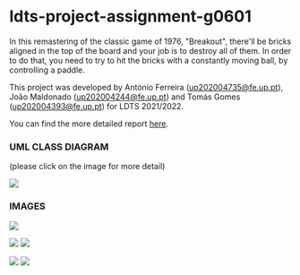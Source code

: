 # ldts-project-assignment-g0601

In this remastering of the classic game of 1976, "Breakout", there'll be bricks aligned in the top of the board and your job is to destroy all of them. In order to do that,
you need to try to hit the bricks with a constantly moving ball, by controlling a paddle. 

This project was developed by António Ferreira (up202004735@fe.up.pt), João Maldonado (up202004244@fe.up.pt) and Tomás Gomes (up202004393@fe.up.pt) for LDTS 2021/2022.

You can find the more detailed report [here](https://github.com/FEUP-LDTS-2021/ldts-project-assignment-g0601/blob/master/docs/README.md).

### UML CLASS DIAGRAM

(please click on the image for more detail)

![](https://i.imgur.com/2L2pQ26.jpg)

### IMAGES

![](https://i.imgur.com/qZc2FTw.png)

![](https://i.imgur.com/C4x6mxn.png)
![](https://i.imgur.com/7Xc3a4Z.png)

![](https://i.imgur.com/rF3vE8Z.png)
![](https://i.imgur.com/pyVT9Tm.png)
